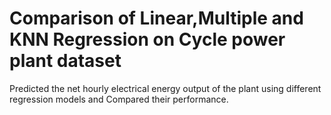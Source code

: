 # Comparison of Linear,Multiple and KNN Regression on Cycle power plant dataset
Predicted the net hourly electrical energy output of the plant using different regression models and Compared their performance.
